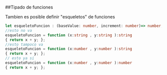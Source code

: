##Tipado de funciones 

Tambien es posible definir "esqueletos" de funciones
```typescript
let esqueletoFuncion : (baseValue: number, increment: number)=> number;
//esto no va
esqueletoFuncion = function (x:string , y:string ):string 
{ return x + y; };
//esto tampoco va
esqueletoFuncion = function (x:number , y:number ):string 
{ return x + y; };
// esto ya si
esqueletoFuncion = function (x:number , y:number ):number 
{ return x + y; };
```